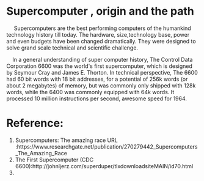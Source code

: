 
# Supercomputer , origin and the path


<p>&nbsp;&nbsp;&nbsp;&nbsp; Supercomputers are the best performing computers of the humankind technology history till today. 
The hardware, size,technology base, power and even budgets have been changed dramatically. They were designed to solve grand scale technical and scientific challenge.</p>

<p>&nbsp;&nbsp;&nbsp;&nbsp;In a general understanding of super computer history, The Control Data Corporation 6600 was the world's first supercomputer, which is designed by Seymour Cray and James E. Thorton.
In technical perspective, The 6600 had 60 bit words with 18 bit addresses, for a potential of 256k words (or about 2 megabytes) of memory, but was commonly only shipped with 128k words, while the 6400 was commonly equipped with 64k words.
It processed 10 million instructions per second, awesome speed for 1964.






# Reference:

<ol>
<li>Supercomputers: The amazing race URL :https://www.researchgate.net/publication/270279442_Supercomputers_The_Amazing_Race
<li>The First Supercomputer (CDC 6600):http://johnljerz.com/superduper/tlxdownloadsiteMAIN/id70.html
<li>
<ol>

